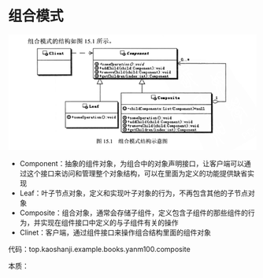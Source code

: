 #   组合模式

![20180725010](images/20180725010.png)


-   Component：抽象的组件对象，为组合中的对象声明接口，让客户端可以通过这个接口来访问和管理整个对象结构，可以在里面为定义的功能提供缺省实现
-   Leaf：叶子节点对象，定义和实现叶子对象的行为，不再包含其他的子节点对象
-   Composite：组合对象，通常会存储子组件，定义包含子组件的那些组件的行为，并实现在组件接口中定义的与子组件有关的操作
-   Clinet：客户端，通过组件接口来操作组合结构里面的组件对象

代码：top.kaoshanji.example.books.yanm100.composite

本质：



